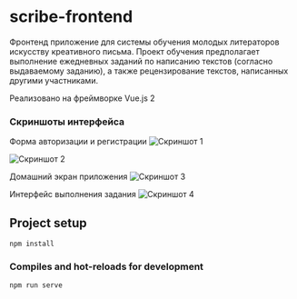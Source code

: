 # scribe-frontend

Фронтенд приложение для системы обучения молодых литераторов искусству креативного письма. Проект обучения предполагает выполнение ежедневных заданий по написанию текстов (согласно выдаваемому заданию), а также рецензирование текстов, написанных другими участниками. 



Реализовано на фреймворке Vue.js 2 

### Скриншоты интерфейса

Форма авторизации и регистрации
![Скриншот 1](../master/images/1.png)

![Скриншот 2](../master/images/2.png)


Домашний экран приложения
![Скриншот 3](../master/images/3.png)

Интерфейс выполнения задания 
![Скриншот 4](../master/images/5.jpg)

## Project setup
```
npm install
```

### Compiles and hot-reloads for development
```
npm run serve
```

